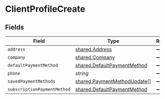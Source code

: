 # ClientProfileCreate


## Fields

| Field                                                                      | Type                                                                       | Required                                                                   | Description                                                                |
| -------------------------------------------------------------------------- | -------------------------------------------------------------------------- | -------------------------------------------------------------------------- | -------------------------------------------------------------------------- |
| `address`                                                                  | [shared.Address](../../models/shared/address.md)                           | :heavy_minus_sign:                                                         | N/A                                                                        |
| `company`                                                                  | [shared.Company](../../models/shared/company.md)                           | :heavy_minus_sign:                                                         | N/A                                                                        |
| `defaultPaymentMethod`                                                     | [shared.DefaultPaymentMethod](../../models/shared/defaultpaymentmethod.md) | :heavy_minus_sign:                                                         | N/A                                                                        |
| `phone`                                                                    | *string*                                                                   | :heavy_minus_sign:                                                         | N/A                                                                        |
| `savedPaymentMethods`                                                      | [shared.PaymentMethodUpdate](../../models/shared/paymentmethodupdate.md)[] | :heavy_minus_sign:                                                         | N/A                                                                        |
| `subscriptionPaymentMethod`                                                | [shared.DefaultPaymentMethod](../../models/shared/defaultpaymentmethod.md) | :heavy_minus_sign:                                                         | N/A                                                                        |